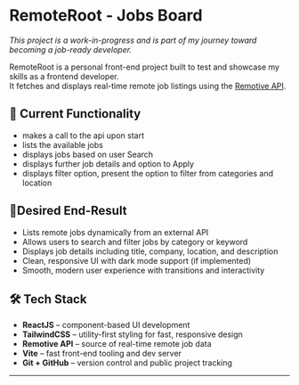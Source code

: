 # RemoteRoot - Jobs Board
_This project is a work-in-progress and is part of my journey toward becoming a job-ready developer._

RemoteRoot is a personal front-end project built to test and showcase my skills as a frontend developer.  
It fetches and displays real-time remote job listings using the [Remotive API](https://remotive.io/api).

## 📱 Current Functionality
- makes a call to the api upon start
- lists the available jobs
- displays jobs based on user Search
- displays further job details and option to Apply
- displays filter option, present the option to filter from categories and location 
  
## 🚀Desired End-Result
- Lists remote jobs dynamically from an external API
- Allows users to search and filter jobs by category or keyword
- Displays job details including title, company, location, and description
- Clean, responsive UI with dark mode support (if implemented)
- Smooth, modern user experience with transitions and interactivity

## 🛠 Tech Stack
- **ReactJS** – component-based UI development  
- **TailwindCSS** – utility-first styling for fast, responsive design  
- **Remotive API** – source of real-time remote job data  
- **Vite** – fast front-end tooling and dev server  
- **Git + GitHub** – version control and public project tracking

---



